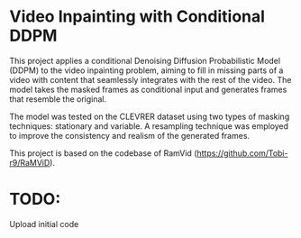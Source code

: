 # Video Inpainting with Conditional DDPM

This project applies a conditional Denoising Diffusion Probabilistic Model (DDPM) to the video inpainting problem, aiming to fill in missing parts of a video with content that seamlessly integrates with the rest of the video. The model takes the masked frames as conditional input and generates frames that resemble the original. 

The model was tested on the CLEVRER dataset using two types of masking techniques: stationary and variable. A resampling technique was employed to improve the consistency and realism of the generated frames.

This project is based on the codebase of RamVid (https://github.com/Tobi-r9/RaMViD).

# TODO:
Upload initial code
